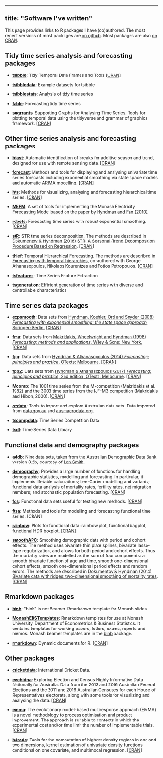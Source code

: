 
---
title: "Software I've written"
---

This page provides links to R packages I have (co)authored. The most recent versions of most packages are [on github](https://github.com/robjhyndman/). Most packages are also [on CRAN](https://cran.rstudio.com).

## Tidy time series analysis and forecasting packages

* [**tsibble**](https://pkg.earo.me/tsibble/): Tidy Temporal Data Frames and Tools [[CRAN](https://cloud.r-project.org/package=tsibble)]

* [**tsibbledata**](https://github.com/tidyverts/tsibbledata): Example datasets for tsibble

* [**tsibblestats**](https://github.com/tidyverts/tsibblestats): Analysis of tidy time series

* [**fable**](https://github.com/tidyverts/fable): Forecasting tidy time series

* [**sugrrants**](https://pkg.earo.me/sugrrants/): Supporting Graphs for Analysing Time Series. Tools for plotting temporal data using the tidyverse and grammar of graphics framework. [[CRAN](https://cloud.r-project.org/package=sugrrants)]

## Other time series analysis and forecasting packages

* [**bfast**](https://github.com/verbe039/bfast): Automatic identification of breaks for additive season and trend, designed for use with remote sensing data. [[CRAN](https://cloud.r-project.org/package=bfast)]

* [**forecast**](https://pkg.robjhyndman.com/forecast/): Methods and tools for displaying and analysing univariate time series forecasts including exponential smoothing via state space models and automatic ARIMA modelling. [[CRAN](https://cloud.r-project.org/package=forecast)]

* [**hts**](https://pkg.earo.me/hts/): Methods for visualizing, analysing and forecasting hierarchical time series. [[CRAN](https://cloud.r-project.org/package=hts)]

* [**MEFM**](https://github.com/robjhyndman/mefm-package): A set of tools for implementing the Monash Electricity Forecasting Model based on the paper by [Hyndman and Fan (2010)](https://robjhyndman.com/publications/peak-electricity-demand/).

* [**robets**](https://cloud.r-project.org/package=robets): Forecasting time series with robust exponential smoothing. [[CRAN](https://cloud.r-project.org/package=robets)]

* [**stR**](https://cloud.r-project.org/package=stR): STR time series decomposition. The methods are described in [Dokumentov & Hyndman (2016) STR: A Seasonal-Trend Decomposition Procedure Based on Regression](https://robjhyndman.com/publications/str/). [[CRAN](https://cloud.r-project.org/package=stR)]

* [**thief**](https://pkg.robjhyndman.com/thief/): Temporal Hierarchical Forecasting. The methods are described in [Forecasting with temporal hierarchies](https://robjhyndman.com/publications/temporal-hierarchies/), co-authored with George Athanasopoulos, Nikolaos Kourentzes and Fotios Petropoulos. [[CRAN](https://cloud.r-project.org/package=thief)]

* [**tsfeatures**](https://github.com/robjhyndman/tsfeatures): Time Series Feature Extraction.

* [**tsgeneration**](https://github.com/ykang/tsgeneration): Efficient generation of time series with diverse and controllable characteristics

## Time series data packages

* [**expsmooth**](https://pkg.robjhyndman.com/expsmooth/): Data sets from [Hyndman, Koehler, Ord and Snyder (2008) *Forecasting with exponential smoothing: the state space approach*, Springer: Berlin.](http://www.exponentialsmoothing.net/) [[CRAN](https://cloud.r-project.org/package=expsmooth)]

* [**fma**](https://pkg.robjhyndman.com/fma/): Data sets from [Makridakis, Wheelwright and Hyndman (1998) *Forecasting: methods and applications*, Wiley &amp; Sons: New York.](https://robjhyndman.com/forecasting/) [[CRAN](https://cloud.r-project.org/package=fma)]

* [**fpp**](https://cloud.r-project.org/package=fpp): Data sets from [Hyndman & Athanasopoulos (2014) *Forecasting: principles and practice*, OTexts: Melbourne](https://www.otexts.org/fpp). [[CRAN](https://cloud.r-project.org/package=fpp)]

* [**fpp2**](https://github.com/robjhyndman/fpp/): Data sets from [Hyndman & Athanasopoulos (2017) *Forecasting: principles and practice*, 2nd edition, OTexts: Melbourne](https://www.otexts.org/fpp2). [[CRAN](https://cloud.r-project.org/package=fpp2)]

* [**Mcomp**](https://pkg.robjhyndman.com/Mcomp): The 1001 time series from the M-competition (Makridakis et al. 1982) and the 3003 time series from the IJF-M3 competition (Makridakis and Hibon, 2000). [[CRAN](https://cloud.r-project.org/package=Mcomp)]

* [**ozdata**](https://github.com/AU-BURGr/ozdata): Tools to import and explore Australian data sets. Data imported from [data.gov.au](https://data.gov.au) and [ausmacrodata.org](http://ausmacrodata.org).

* [**tscompdata**](https://github.com/robjhyndman/tscompdata): Time Series Competition Data

* [**tsdl**](https://pkg.yangzhuoranyang.com/tsdl/): Time Series Data Library

## Functional data and demography packages

* [**addb**](https://pkg.robjhyndman.com/addb/):  Nine data sets, taken from the Australian Demographic Data Bank version 3.2b, courtesy of [Len Smith](mailto:leonard.smith@anu.edu.au).

* [**demography**](https://github.com/robjhyndman/demography): Provides a large number of functions for handling demographic statistics, modelling and forecasting. In particular, it implements lifetable calculations; Lee-Carter modelling and variants; functional data analysis of mortality rates, fertility rates, net migration numbers; and stochastic population forecasting. [[CRAN](https://cloud.r-project.org/package=demography)]

* [**fds**](https://cloud.r-project.org/package=fds): Functional data sets useful for testing new methods. [[CRAN](https://cloud.r-project.org/package=fds)]

* [**ftsa**](https://cloud.r-project.org/package=ftsa): Methods and tools for modelling and forecasting functional time series. [[CRAN](https://cloud.r-project.org/package=ftsa)]

* [**rainbow**](https://cloud.r-project.org/package=rainbow): Plots for functional data: rainbow plot, functional bagplot, functional HDR boxplot. [[CRAN](https://cloud.r-project.org/package=rainbow)]

* [**smoothAPC**](https://cloud.r-project.org/package=smoothAPC): Smoothing demographic data with period and cohort effects. The method uses bivariate thin plate splines, bivariate lasso-type regularization, and allows for both period and cohort effects. Thus the mortality rates are modelled as the sum of four components: a smooth bivariate function of age and time, smooth one-dimensional cohort effects, smooth one-dimensional period effects and random errors. The methods are described in [Dokumentov & Hyndman (2014) Bivariate data with ridges: two-dimensional smoothing of mortality rates](https://robjhyndman.com/publications/mortality-smoothing/). [[CRAN](https://cloud.r-project.org/package=smoothAPC)]

## Rmarkdown packages

* [**binb**](https://github.com/eddelbuettel/binb): "binb" is not Beamer. Rmarkdown template for Monash slides.

* [**MonashEBSTemplates**](https://github.com/robjhyndman/MonashEBSTemplates): Rmarkdown templates for use at Monash University, Department of Econometrics & Business Statistics. It contains templates for working papers, letters, exams, reports and memos. Monash beamer templates are in the [binb](https://github.com/eddelbuettel/binb) package.

* [**rmarkdown**](https://cloud.r-project.org/package=rmarkdown): Dynamic documents for R. [[CRAN](https://cloud.r-project.org/package=rmarkdown)]

## Other packages

* [**cricketdata**](https://github.com/ropenscilabs/cricketdata): International Cricket Data.

* [**eechidna**](https://github.com/ropenscilabs/eechidna): Exploring Election and Census Highly Informative Data Nationally for Australia. Data from the 2013 and 2016 Australian Federal Elections and the 2011 and 2016 Australian Censuses for each House of Representatives electorate, along with some tools for visualizing and analysing the data. [[CRAN](https://cloud.r-project.org/package=eechidna)]

* [**emma**](https://cloud.r-project.org/package=emma/): The evolutionary model-based multiresponse approach (EMMA) is a novel methodology to process optimisation and product improvement. The approach is suitable to contexts in which the experimental cost and/or time limit the number of implementable trials. [[CRAN](https://cloud.r-project.org/package=emma)]

* [**hdrcde**](https://pkg.robjhyndman.com/hdrcde/): Tools for the computation of highest density regions in one and two dimensions, kernel estimation of univariate density functions conditional on one covariate, and multimodal regression. [[CRAN](https://cloud.r-project.org/package=hdrcde)]

